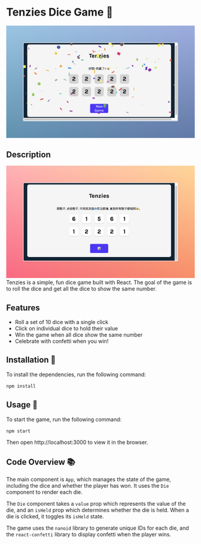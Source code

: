 # Tenzies Dice Game 🎲

![Game Overview - win](./public/win.png)

## Description

![Game Overview - start](./public/start.png)
Tenzies is a simple, fun dice game built with React. The goal of the game is to roll the dice and get all the dice to show the same number.


## Features

- Roll a set of 10 dice with a single click
- Click on individual dice to hold their value
- Win the game when all dice show the same number
- Celebrate with confetti when you win!

## Installation 🔧

To install the dependencies, run the following command:

```bash
npm install
```

## Usage 📖

To start the game, run the following command:

```bash
npm start
```

Then open http://localhost:3000 to view it in the browser.

## Code Overview 📚

The main component is `App`, which manages the state of the game, including the dice and whether the player has won. It uses the `Die` component to render each die.

The `Die` component takes a `value` prop which represents the value of the die, and an `isHeld` prop which determines whether the die is held. When a die is clicked, it toggles its `isHeld` state.

The game uses the `nanoid` library to generate unique IDs for each die, and the `react-confetti` library to display confetti when the player wins.
